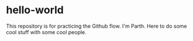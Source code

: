 # hello-world
This repository is for practicing the Github flow.
I'm Parth. Here to do some cool stuff with some cool people.
